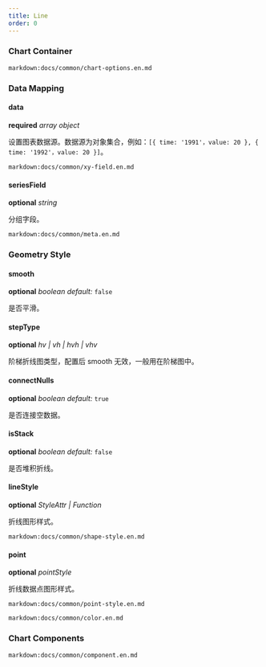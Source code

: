 ```yaml
---
title: Line
order: 0
---
```


### Chart Container

`markdown:docs/common/chart-options.en.md`

### Data Mapping

#### data

<description>**required** _array object_</description>

设置图表数据源。数据源为对象集合，例如：`[{ time: '1991'，value: 20 }, { time: '1992'，value: 20 }]`。

`markdown:docs/common/xy-field.en.md`

#### seriesField

<description>**optional** _string_</description>

分组字段。

`markdown:docs/common/meta.en.md`

### Geometry Style

#### smooth

<description>**optional** _boolean_ _default:_ `false`</description>

是否平滑。

#### stepType

<description>**optional** _hv | vh | hvh | vhv_</description>

阶梯折线图类型，配置后 smooth 无效，一般用在阶梯图中。

#### connectNulls

<description>**optional** _boolean_ _default:_ `true`</description>

是否连接空数据。

#### isStack

<description>**optional** _boolean_ _default:_ `false`</description>

是否堆积折线。

#### lineStyle

<description>**optional** _StyleAttr | Function_</description>

折线图形样式。

`markdown:docs/common/shape-style.en.md`

#### point

<description>**optional** _pointStyle_</description>

折线数据点图形样式。

`markdown:docs/common/point-style.en.md`

`markdown:docs/common/color.en.md`

### Chart Components

`markdown:docs/common/component.en.md`

